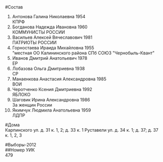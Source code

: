 #Состав  
1. Антонова Галина Николаевна 1954  
    КПРФ  
2. Богданова Надежда Ивановна 1960  
    КОММУНИСТЫ РОССИИ  
3. Васильев Алексей Вячеславович 1981  
    ПАТРИОТЫ РОССИИ  
4. Горностаева Ираида Михайловна 1955  
    "местная ОО Калининского района СПб СОЮЗ "Чернобыль-Квант"  
5. Иванов Дмитрий Анатольевич 1978  
    ЕР  
6. Лобазова Ольга Дмитриевна 1938  
    СР  
7. Манаенкова Анастасия Александровна 1985  
    ВОИ  
8. Черотченко Ксения Дмитриевна 1992  
    ЯБЛОКО  
9. Шаговик Ирина Александровна 1986  
    За женщин России  
10. Якимчук Людмила Анатольевна 1959  
    ЛДПР  
  
#Дома  
Карпинского ул. д. 31 к. 1, 2; д. 33 к. 1 Руставели ул. д. 34 к. 1; д. 37; д. 37 к. 1, 2, 3  
  
#Выборы-2012  
##Номер УИК  
479  
